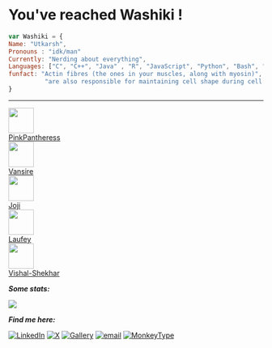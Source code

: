 # You've reached Washiki !



```javascript 
var Washiki = {
Name: "Utkarsh",
Pronouns : "idk/man"
Currently: "Nerding about everything",
Languages: ["C", "C++", "Java" , "R", "JavaScript", "Python", "Bash", "Rust", "HTML/CSS"],
funfact: "Actin fibres (the ones in your muscles, along with myosin)",  
          "are also responsible for maintaining cell shape during cell division!",
}
```
<!--
**Washiki/Washiki** is a ✨ _special_ ✨ repository because its `README.md` (this file) appears on your GitHub profile.

Here are some ideas to get you started:

- 🔭 I’m currently working on ...
- 🌱 I’m currently learning ...
- 👯 I’m looking to collaborate on ...
- 🤔 I’m looking for help with ...
- 💬 Ask me about ...
- 📫 How to reach me: ...
- 😄 Pronouns: ...
- ⚡ Fun fact: ...
-->
___
<!--spotify_start-->
[<img src = "{'height': 640, 'url': 'https://i.scdn.co/image/ab6761610000e5eb6bf10d74063b45938f5d8656', 'width': 640}" width = "50" height = "50" /><br>PinkPantheress](https://open.spotify.com/artist/78rUTD7y6Cy67W1RVzYs7t)<br>
[<img src = "{'height': 640, 'url': 'https://i.scdn.co/image/ab6761610000e5ebf44b9228f7c27e00783d1c8d', 'width': 640}" width = "50" height = "50" /><br>Vansire](https://open.spotify.com/artist/6ft7JnxMyZhp7N52qzHymY)<br>
[<img src = "{'height': 640, 'url': 'https://i.scdn.co/image/ab6761610000e5eb4111c95b5f430c3265c7304b', 'width': 640}" width = "50" height = "50" /><br>Joji](https://open.spotify.com/artist/3MZsBdqDrRTJihTHQrO6Dq)<br>
[<img src = "{'height': 640, 'url': 'https://i.scdn.co/image/ab6761610000e5eb71eb8f92b86868400ed4e006', 'width': 640}" width = "50" height = "50" /><br>Laufey](https://open.spotify.com/artist/7gW0r5CkdEUMm42w9XpyZO)<br>
[<img src = "{'height': 640, 'url': 'https://i.scdn.co/image/ab6761610000e5eb90b6c3d093f9b02aad628eaf', 'width': 640}" width = "50" height = "50" /><br>Vishal-Shekhar](https://open.spotify.com/artist/6Mv8GjQa7LKUGCAqa9qqdb)<br>
<!--spotify_end-->

***Some stats:*** 

[![](https://github-readme-stats.vercel.app/api/top-langs/?username=Washiki&layout=compact&theme=dark)](https://github.com/anuraghazra/github-readme-stats)

***Find me here:***

[![LinkedIn](https://img.shields.io/badge/LinkedIn-%230077B5.svg?style=for-the-badge&logo=LinkedIn&logoColor=white)](www.linkedin.com/in/utkarsh-singh-402641269)
[![X](https://img.shields.io/badge/X-black.svg?style=for-the-badge&logo=X&logoColor=white)](https://x.com/HelicallyWound) 
[![Gallery](https://img.shields.io/badge/Instagram-E4405F?style=for-the-badge&logo=Instagram&logoColor=white)](https://www.instagram.com/washis.camera.roll/)
[![email](https://img.shields.io/badge/Email-D14836?style=for-the-badge&logo=gmail&logoColor=white)](mailto:iit2024052@iiita.ac.in)
[![MonkeyType](https://img.shields.io/badge/Monkeytype-e2b714?style=for-the-badge&logo=monkeytype&logoColor=white)](https://monkeytype.com/profile/Washikiballa)


